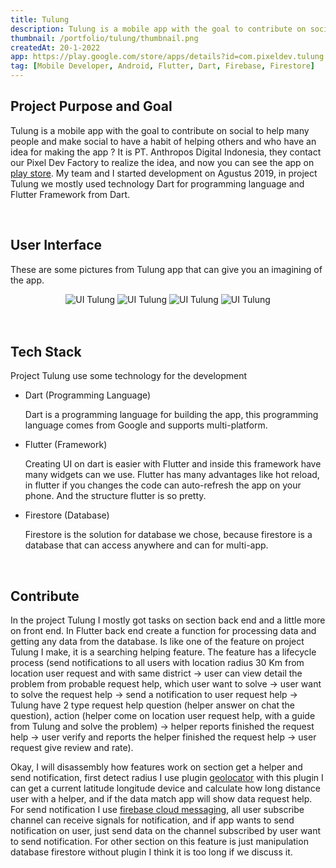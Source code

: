 ```yaml
---
title: Tulung
description: Tulung is a mobile app with the goal to contribute on social to help many people and make social to have a habit of helping others.
thumbnail: /portfolio/tulung/thumbnail.png
createdAt: 20-1-2022
app: https://play.google.com/store/apps/details?id=com.pixeldev.tulung
tag: [Mobile Developer, Android, Flutter, Dart, Firebase, Firestore]
---
```


## **Project Purpose and Goal**

Tulung is a mobile app with the goal to contribute on social to help many people and make social to have a habit of helping others and who have an idea for making the app ? It is PT. Anthropos Digital Indonesia, they contact our Pixel Dev Factory to realize the idea, and now you can see the app on [play store](https://play.google.com/store/apps/details?id=com.pixeldev.tulung). My team and I started development on Agustus 2019, in project Tulung we mostly used technology Dart for programming language and Flutter Framework from Dart.

<br/>

## **User Interface**

These are some pictures from Tulung app that can give you an imagining of the app.

<div align="middle">
    <img class="" src="/portfolio/tulung/image1.png" alt="UI Tulung" style="display: inline-block;">
    <img class="" src="/portfolio/tulung/image2.png" alt="UI Tulung" style="display: inline-block;">
    <img class="" src="/portfolio/tulung/image3.png" alt="UI Tulung" style="display: inline-block;">
    <img class="" src="/portfolio/tulung/image4.png" alt="UI Tulung" style="display: inline-block;">
</div>

<br/>
<br/>

## **Tech Stack**

Project Tulung use some technology for the development

- Dart (Programming Language)
    
    Dart is a programming language for building the app, this programming language comes from Google and supports multi-platform.
    
- Flutter (Framework)
    
    Creating UI on dart is easier with Flutter and inside this framework have many widgets can we use. Flutter has many advantages like hot reload, in flutter if you changes the code can auto-refresh the app on your phone. And the structure flutter is so pretty.
    
- Firestore (Database)
    
    Firestore is the solution for database we chose, because firestore is a database that can access anywhere and can for multi-app.
    
<br/>

## **Contribute**

In the project Tulung I mostly got tasks on section back end and a little more on front end. In Flutter back end create a function for processing data and getting any data from the database. Is like one of the feature on project Tulung I make, it is a searching helping feature. The feature has a lifecycle process (send notifications to all users with location radius 30 Km from location user request and with same district → user can view detail the problem from probable request help, which user want to solve →  user want to solve the request help → send a notification to user request help → Tulung have 2 type request help question (helper answer on chat the question), action (helper come on location user request help, with a guide from Tulung and solve the problem) → helper reports finished the request help → user verify and reports the helper finished the request help → user request give review and rate). 

Okay, I will disassembly how features work on section get a helper and send notification, first detect radius I use plugin [geolocator](https://pub.dev/packages/geolocator) with this plugin I can get a current latitude longitude device and calculate how long distance user with a helper, and if the data match app will show data request help. For send notification I use [firebase cloud messaging](https://firebase.google.com/products/cloud-messaging), all user subscribe channel can receive signals for notification, and if app wants to send notification on user, just send data on the channel subscribed by user want to send notification. For other section on this feature is just manipulation database firestore without plugin I think it is too long if we discuss it.